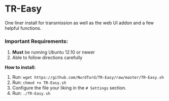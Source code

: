 # TR-Easy
One liner install for transmission as well as the web UI addon and a few helpful functions.

### Important Requirements:
1. **Must** be running Ubuntu 12.10 or newer
2. Able to follow directions carefully

**How to install:**
1. Run: `wget https://github.com/NurdTurd/TR-Easy/raw/master/TR-Easy.sh`
2. Run: `chmod +x TR-Easy.sh`
3. Configure the file your liking in the `# Settings` section.
4. Run: `./TR-Easy.sh`
